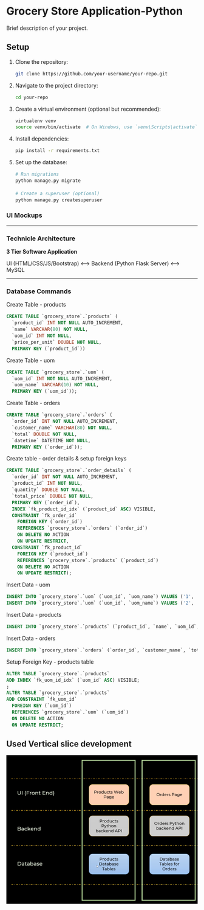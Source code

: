 # Grocery Store Application-Python

Brief description of your project.

## Setup

1. Clone the repository:

   ```bash
   git clone https://github.com/your-username/your-repo.git

   ```

2. Navigate to the project directory:

   ```bash
   cd your-repo

   ```

3. Create a virtual environment (optional but recommended):

   ```bash
   virtualenv venv
   source venv/bin/activate  # On Windows, use `venv\Scripts\activate`


   ```

4. Install dependencies:

   ```bash
   pip install -r requirements.txt

   ```

5. Set up the database:

   ```bash
   # Run migrations
   python manage.py migrate

   # Create a superuser (optional)
   python manage.py createsuperuser
   ```

### UI Mockups

---

### Technicle Architecture

**3 Tier Software Application**

UI (HTML/CSS/JS/Bootstrap) <--> Backend (Python Flask Server) <--> MySQL

---

### Database Commands

Create Table - products

```sql
CREATE TABLE `grocery_store`.`products` (
  `product_id` INT NOT NULL AUTO_INCREMENT,
  `name` VARCHAR(80) NOT NULL,
  `uom_id` INT NOT NULL,
  `price_per_unit` DOUBLE NOT NULL,
  PRIMARY KEY (`product_id`))
```

Create Table - uom

```sql
CREATE TABLE `grocery_store`.`uom` (
  `uom_id` INT NOT NULL AUTO_INCREMENT,
  `uom_name` VARCHAR(10) NOT NULL,
  PRIMARY KEY (`uom_id`));
```

Create Table - orders

```sql
CREATE TABLE `grocery_store`.`orders` (
  `order_id` INT NOT NULL AUTO_INCREMENT,
  `customer_name` VARCHAR(80) NOT NULL,
  `total` DOUBLE NOT NULL,
  `datetime` DATETIME NOT NULL,
  PRIMARY KEY (`order_id`));
```

Create table - order details & setup foreign keys

```sql
CREATE TABLE `grocery_store`.`order_details` (
  `order_id` INT NOT NULL AUTO_INCREMENT,
  `product_id` INT NOT NULL,
  `quantity` DOUBLE NOT NULL,
  `total_price` DOUBLE NOT NULL,
  PRIMARY KEY (`order_id`),
  INDEX `fk_product_id_idx` (`product_id` ASC) VISIBLE,
  CONSTRAINT `fk_order_id`
    FOREIGN KEY (`order_id`)
    REFERENCES `grocery_store`.`orders` (`order_id`)
    ON DELETE NO ACTION
    ON UPDATE RESTRICT,
  CONSTRAINT `fk_product_id`
    FOREIGN KEY (`product_id`)
    REFERENCES `grocery_store`.`products` (`product_id`)
    ON DELETE NO ACTION
    ON UPDATE RESTRICT);
```

Insert Data - uom

```sql
INSERT INTO `grocery_store`.`uom` (`uom_id`, `uom_name`) VALUES ('1', 'each');
INSERT INTO `grocery_store`.`uom` (`uom_id`, `uom_name`) VALUES ('2', 'kg');
```

Insert Data - products

```sql
INSERT INTO `grocery_store`.`products` (`product_id`, `name`, `uom_id`, `price_per_unit`) VALUES ('2', 'rice', '2', '200');
```

Insert Data - orders

```sql
INSERT INTO `grocery_store`.`orders` (`order_id`, `customer_name`, `total`, `datetime`) VALUES ('1', 'ervin', '600', '20231229');
```

Setup Foreign Key - products table

```sql
ALTER TABLE `grocery_store`.`products`
ADD INDEX `fk_uom_id_idx` (`uom_id` ASC) VISIBLE;
;
ALTER TABLE `grocery_store`.`products`
ADD CONSTRAINT `fk_uom_id`
  FOREIGN KEY (`uom_id`)
  REFERENCES `grocery_store`.`uom` (`uom_id`)
  ON DELETE NO ACTION
  ON UPDATE RESTRICT;
```

## Used Vertical slice development

![development_strategy - verticle_slice](data/development_strategy-verticle_slice.png)
